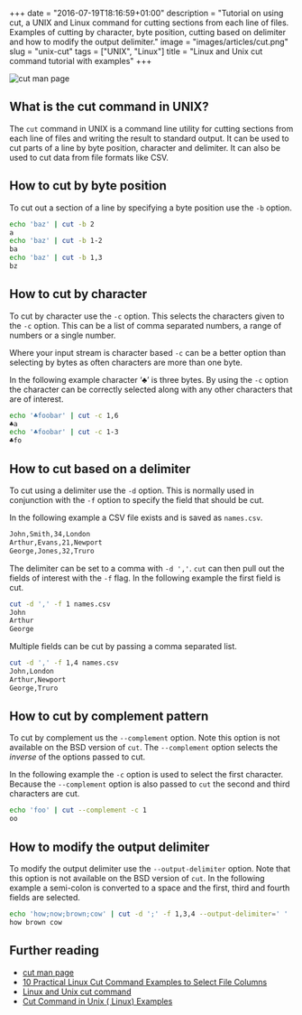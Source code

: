 +++
date = "2016-07-19T18:16:59+01:00"
description = "Tutorial on using cut, a UNIX and Linux command for cutting sections from each line of files. Examples of cutting by character, byte position, cutting based on delimiter and how to modify the output delimiter."
image = "images/articles/cut.png"
slug = "unix-cut"
tags = ["UNIX", "Linux"]
title = "Linux and Unix cut command tutorial with examples"
+++

![cut man page](/images/articles/cut.png)

## What is the cut command in UNIX?

The `cut` command in UNIX is a command line utility for cutting sections from
each line of files and writing the result to standard output. It can be used to
cut parts of a line by byte position, character and delimiter. It can also be
used to cut data from file formats like CSV.

## How to cut by byte position

To cut out a section of a line by specifying a byte position use the `-b`
option.

```sh
echo 'baz' | cut -b 2
a
echo 'baz' | cut -b 1-2
ba
echo 'baz' | cut -b 1,3
bz
```

## How to cut by character

To cut by character use the `-c` option. This selects the characters given to
the `-c` option. This can be a list of comma separated numbers, a range of
numbers or a single number.

Where your input stream is character based `-c` can be a better option than
selecting by bytes as often characters are more than one byte.

In the following example character ‘♣’ is three bytes. By using the `-c` option
the character can be correctly selected along with any other characters that are
of interest.

```sh
echo '♣foobar' | cut -c 1,6
♣a
echo '♣foobar' | cut -c 1-3
♣fo
```

## How to cut based on a delimiter

To cut using a delimiter use the `-d` option. This is normally used in
conjunction with the `-f` option to specify the field that should be cut.

In the following example a CSV file exists and is saved as `names.csv`.

```sh
John,Smith,34,London
Arthur,Evans,21,Newport
George,Jones,32,Truro
```

The delimiter can be set to a comma with `-d ','`. `cut` can then pull out the
fields of interest with the `-f` flag. In the following example the first field
is cut.

```sh
cut -d ',' -f 1 names.csv
John
Arthur
George
```

Multiple fields can be cut by passing a comma separated list.

```sh
cut -d ',' -f 1,4 names.csv
John,London
Arthur,Newport
George,Truro
```

## How to cut by complement pattern

To cut by complement us the `--complement` option. Note this option is not
available on the BSD version of `cut`. The `--complement` option selects the
_inverse_ of the options passed to cut.

In the following example the `-c` option is used to select the first character.
Because the `--complement` option is also passed to `cut` the second and third
characters are cut.

```sh
echo 'foo' | cut --complement -c 1
oo
```

## How to modify the output delimiter

To modify the output delimiter use the `--output-delimiter` option. Note that
this option is not available on the BSD version of `cut`. In the following
example a semi-colon is converted to a space and the first, third and fourth
fields are selected.

```sh
echo 'how;now;brown;cow' | cut -d ';' -f 1,3,4 --output-delimiter=' '
how brown cow
```

## Further reading

- [cut man page](http://linux.die.net/man/1/cut)
- [10 Practical Linux Cut Command Examples to Select File Columns](http://www.thegeekstuff.com/2013/06/cut-command-examples)
- [Linux and Unix cut command](http://www.computerhope.com/unix/ucut.htm)
- [Cut Command in Unix ( Linux) Examples](http://www.folkstalk.com/2012/02/cut-command-in-unix-linux-examples.html)
